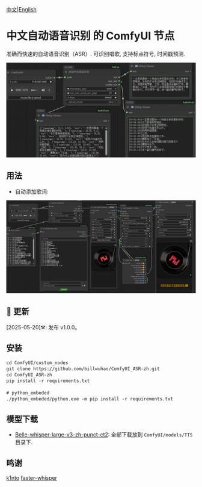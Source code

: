 [中文](README.md)|[English](README-EN.md)

# 中文自动语音识别 的 ComfyUI 节点

准确而快速的自动语音识别（ASR）. 可识别唱歌, 支持标点符号, 时间戳预测. 

![](https://github.com/billwuhao/ComfyUI_ASR-zh/blob/main/images/2025-05-20_15-05-33.png)

## 用法

- 自动添加歌词:

![](https://github.com/billwuhao/ComfyUI_ASR-zh/blob/main/images/2025-05-20_16-00-47.png)

## 📣 更新

[2025-05-20]⚒️: 发布 v1.0.0。

## 安装

```
cd ComfyUI/custom_nodes
git clone https://github.com/billwuhao/ComfyUI_ASR-zh.git
cd ComfyUI_ASR-zh
pip install -r requirements.txt

# python_embeded
./python_embeded/python.exe -m pip install -r requirements.txt
```

## 模型下载

- [Belle-whisper-large-v3-zh-punct-ct2](https://hf-mirror.com/k1nto/Belle-whisper-large-v3-zh-punct-ct2/tree/main): 全部下载放到 `ComfyUI/models/TTS` 目录下.


## 鸣谢

[k1nto](https://hf-mirror.com/k1nto/Belle-whisper-large-v3-zh-punct-ct2)
[faster-whisper](https://github.com/SYSTRAN/faster-whisper)